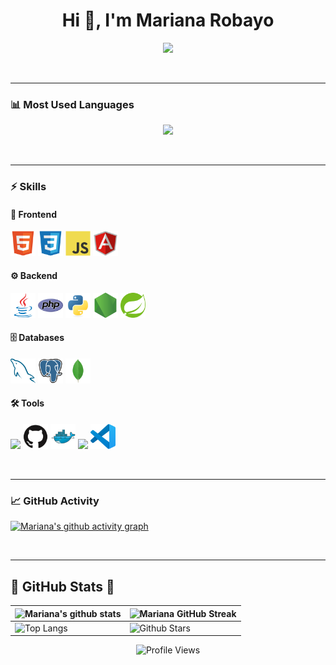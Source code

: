 <h1 align="center">Hi 👋, I'm Mariana Robayo</h1>  
<p align="center"> 
  <a href="https://github.com/DenverCoder1/readme-typing-svg"> 
    <img src="https://readme-typing-svg.herokuapp.com?lines=Junior+Developer;Full+Stack+in+Progress;Always+learning+new+things;Open+to+opportunities&center=true&width=500&height=50&color=ff69b4"> 
  </a> 
</p>  

<br>
<hr>

### 📊 Most Used Languages  
<p align="center"> 
  <img src="https://github-readme-stats.vercel.app/api/top-langs/?username=mariana123robayo&layout=compact&langs_count=12&theme=transparent&title_color=ff69b4&text_color=ffb6c1" /> 
</p>  

<br>
<hr>

### ⚡ Skills  
#### 🎨 Frontend  
<p> 
  <img src="https://raw.githubusercontent.com/devicons/devicon/master/icons/html5/html5-original.svg" width="40"/> 
  <img src="https://raw.githubusercontent.com/devicons/devicon/master/icons/css3/css3-original.svg" width="40"/> 
  <img src="https://raw.githubusercontent.com/devicons/devicon/master/icons/javascript/javascript-original.svg" width="40"/> 
  <img src="https://raw.githubusercontent.com/devicons/devicon/master/icons/angularjs/angularjs-original.svg" width="40"/> 
</p>  

#### ⚙️ Backend  
<p> 
  <img src="https://raw.githubusercontent.com/devicons/devicon/master/icons/java/java-original.svg" width="40"/> 
  <img src="https://raw.githubusercontent.com/devicons/devicon/master/icons/php/php-original.svg" width="40"/> 
  <img src="https://raw.githubusercontent.com/devicons/devicon/master/icons/python/python-original.svg" width="40"/> 
  <img src="https://raw.githubusercontent.com/devicons/devicon/master/icons/nodejs/nodejs-original.svg" width="40"/> 
  <img src="https://raw.githubusercontent.com/devicons/devicon/master/icons/spring/spring-original.svg" width="40"/> 
</p>  

#### 🗄️ Databases  
<p> 
  <img src="https://raw.githubusercontent.com/devicons/devicon/master/icons/mysql/mysql-original.svg" width="40"/> 
  <img src="https://raw.githubusercontent.com/devicons/devicon/master/icons/postgresql/postgresql-original.svg" width="40"/> 
  <img src="https://raw.githubusercontent.com/devicons/devicon/master/icons/mongodb/mongodb-original.svg" width="40"/> 
</p>  

#### 🛠️ Tools  
<p> 
  <img src="https://www.vectorlogo.zone/logos/git-scm/git-scm-icon.svg" width="40"/> 
  <img src="https://raw.githubusercontent.com/devicons/devicon/master/icons/github/github-original.svg" width="40"/> 
  <img src="https://raw.githubusercontent.com/devicons/devicon/master/icons/docker/docker-original.svg" width="40"/> 
  <img src="https://www.vectorlogo.zone/logos/figma/figma-icon.svg" width="40"/> 
  <img src="https://raw.githubusercontent.com/devicons/devicon/master/icons/vscode/vscode-original.svg" width="40"/> 
</p>  

<br>
<hr>

### 📈 GitHub Activity  
[![Mariana's github activity graph](https://github-readme-activity-graph.vercel.app/graph?username=mariana123robayo&theme=github-compact&line=ff69b4&point=ffb6c1&area=true&hide_border=true)](https://github.com/ashutosh00710/github-readme-activity-graph)  

<br>
<hr>

## 🌸 GitHub Stats 🌸  
| ![Mariana's github stats](https://github-readme-stats.vercel.app/api?username=mariana123robayo&show_icons=true&theme=rose_pine&title_color=ffb6c1&icon_color=ff69b4) | ![Mariana GitHub Streak](https://github-readme-streak-stats.herokuapp.com/?user=mariana123robayo&theme=rose_pine) |  
| --- | --- |  
| ![Top Langs](https://github-readme-stats.vercel.app/api/top-langs/?username=mariana123robayo&layout=compact&theme=rose_pine&title_color=ffb6c1) | ![Github Stars](https://github-readme-stats.vercel.app/api?username=mariana123robayo&show_icons=true&locale=en&count_private=true&hide_rank=true&custom_title=My%20GitHub%20Stats&disable_animations=true&theme=rose_pine&title_color=ffb6c1) |  

<p align="center"> 
  <img src="https://komarev.com/ghpvc/?username=mariana123robayo&label=Profile%20Views&color=ff69b4&style=flat" alt="Profile Views" /> 
</p>  

